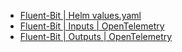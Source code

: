 
- [Fluent-Bit | Helm values.yaml](https://raw.githubusercontent.com/fluent/helm-charts/main/charts/fluent-bit/values.yaml)
- [Fluent-Bit | Inputs | OpenTelemetry](https://docs.fluentbit.io/manual/pipeline/inputs/opentelemetry)
- [Fluent-Bit | Outputs | OpenTelemetry](https://docs.fluentbit.io/manual/pipeline/outputs/opentelemetry)
